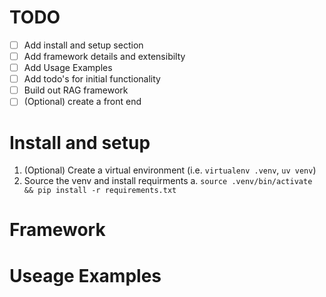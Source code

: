 # TODO

- [ ] Add install and setup section
- [ ] Add framework details and extensibilty
- [ ] Add Usage Examples
- [ ] Add todo's for initial functionality
- [ ] Build out RAG framework
- [ ] (Optional) create a front end

# Install and setup

1. (Optional) Create a virtual environment (i.e. `virtualenv .venv`, `uv venv`)
2. Source the venv and install requirments
    a. `source .venv/bin/activate && pip install -r requirements.txt`

# Framework 


# Useage Examples
